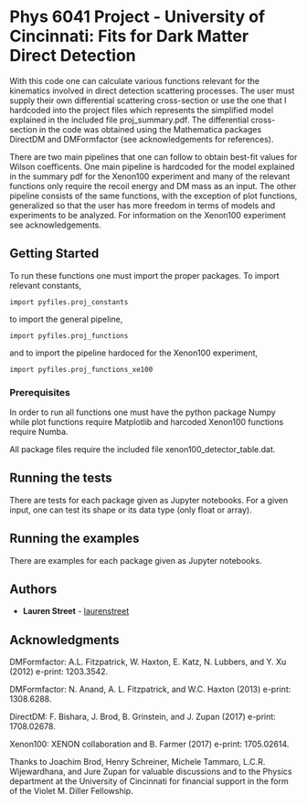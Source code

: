 # Phys 6041 Project - University of Cincinnati:  Fits for Dark Matter Direct Detection

With this code one can calculate various functions relevant for the kinematics involved in direct detection scattering processes.  The user must supply their own differential scattering cross-section or use the one that I hardcoded into the project files which represents the simplified model explained in the included file proj_summary.pdf.  The differential cross-section in the code was obtained using the Mathematica packages DirectDM and DMFormfactor (see acknowledgements for references).

There are two main pipelines that one can follow to obtain best-fit values for Wilson coefficents.  One main pipeline is hardcoded for the model explained in the summary pdf for the Xenon100 experiment and many of the relevant functions only require the recoil energy and DM mass as an input.  The other pipeline consists of the same functions, with the exception of plot functions, generalized so that the user has more freedom in terms of models and experiments to be analyzed.  For information on the Xenon100 experiment see acknowledgements.


## Getting Started

To run these functions one must import the proper packages.  To import relevant constants,

```
import pyfiles.proj_constants
```

to import the general pipeline,
```
import pyfiles.proj_functions
```

and to import the pipeline hardoced for the Xenon100 experiment,
```
import pyfiles.proj_functions_xe100
```


### Prerequisites

In order to run all functions one must have the python package Numpy while plot functions require Matplotlib and harcoded Xenon100 functions require Numba.

All package files require the included file xenon100_detector_table.dat.


## Running the tests

There are tests for each package given as Jupyter notebooks.  For a given input, one can test its shape or its data type (only float or array).


## Running the examples

There are examples for each package given as Jupyter notebooks.


## Authors

* **Lauren Street** - [laurenstreet](https://github.com/laurenstreet)


## Acknowledgments
DMFormfactor:  A.L. Fitzpatrick, W. Haxton, E. Katz, N. Lubbers, and Y. Xu (2012) e-print: 1203.3542.

DMFormfactor:  N. Anand, A. L. Fitzpatrick, and W.C. Haxton (2013) e-print:  1308.6288.

DirectDM:  F. Bishara, J. Brod, B. Grinstein, and J. Zupan (2017) e-print:  1708.02678.

Xenon100:  XENON collaboration and B. Farmer (2017) e-print:  1705.02614.

Thanks to Joachim Brod, Henry Schreiner, Michele Tammaro, L.C.R. Wijewardhana, and Jure Zupan for valuable discussions and to the Physics department at the University of Cincinnati for financial support in the form of the Violet M. Diller Fellowship.
